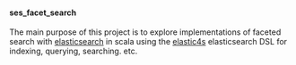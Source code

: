 #### ses_facet_search

The main purpose of this project is to explore implementations of faceted search with [elasticsearch](elasticsearch.org) in scala using the [elastic4s](https://github.com/sksamuel/elastic4s) elasticsearch DSL for indexing, querying, searching. etc.